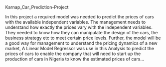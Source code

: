  Karnap_Car_Prediction-Project



In this project a required model was needed to predict the prices of cars with the available independent variables. The management needs to understand how exactly the prices vary with the independent variables. They needed to know how they can manipulate the design of the cars, the business strategy etc to meet certain price levels. Further, the model will be a good way for management to understand the pricing dynamics of a new market, A Linear Model Regressor was use in this Analysis to predict the prices of cars to enable the company that will need to start up the production of cars in Nigeria to know the estimated prices of cars...
